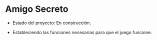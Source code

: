 <h1>Amigo Secreto</h1>

- Estado del proyecto: En construcción.
  
- Estableciendo las funciones necesarias para que el juego funcione.
